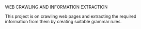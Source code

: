 WEB CRAWLING AND INFORMATION EXTRACTION 

This project is on crawling web pages and extracting the required information from them by
creating suitable grammar rules.
